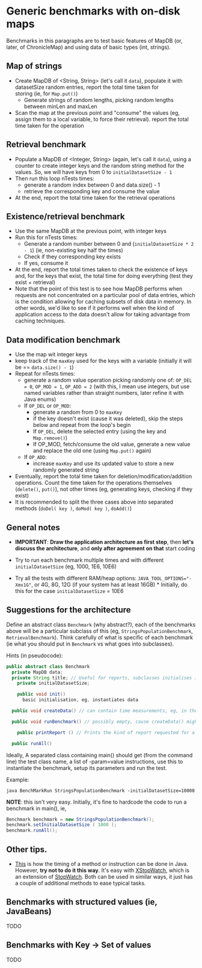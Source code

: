 # Generic benchmarks with on-disk maps

Benchmarks in this paragraphs are to test basic features of MapDB (or, later, of ChronicleMap) and using
data of basic types (int, strings).

## Map of strings
* Create MapDB of <String, String> (let's call it `data`), populate it with datasetSize random entries, 
  report the total time taken for 	
  storing (ie, for `Map.put()`)
  * Generate strings of random lengths, picking random lengths between minLen and maxLen
* Scan the map at the previous point and "consume" the values (eg, assign them to a local variable, to force
  their retrieval). report the total time taken for the operation

## Retrieval benchmark
* Populate a MapDB of <Integer, String> (again, let's call it `data`), using a counter to create integer 
  keys and the random string method 
  for the values. So, we will have keys from 0 to `initialDatasetSize - 1`  
* Then run this loop nTests times:
  * generate a random index between 0 and data.size() - 1
  * retrieve the corresponding key and consume the value
* At the end, report the total time taken for the retrieval operations

## Existence/retrieval benchmark
* Use the same MapDB at the previous point, with integer keys
* Run this for nTests times:
  * Generate a random number between 0 and (`initialDatasetSize * 2 - 1`) (ie, non-existing key half the 
	times)
  * Check if they corresponding key exists
  * If yes, consume it
* At the end, report the total times taken to check the existence of keys and, for the keys that exist, the total time for doing everything (test they exist + retrieval)
* Note that the point of this test is to see how MapDB performs when requests are not concentrated on a 
  particular pool of data entries, which is the condition allowing for caching subsets of disk data in memory. In other words, we'd like to see if it performs well when the kind of application access to the data doesn't allow for taking advantage from caching techniques.

## Data modification benchmark
* Use the map wit integer keys
* keep track of the `maxKey` used for the keys with a variable (initially it will be == `data.size() - 1`)
* Repeat for nTests times:
  * generate a random value operation picking randomly one of: `OP_DEL = 0`, `OP_MOD = 1`, `OP_ADD = 2`
	(with this, I mean use integers, but use named variables rather than straight numbers, later refine it 
	with Java enums)
  * If `OP_DEL` or `OP_MOD`:
    * generate a random from 0 to `maxKey`
    * if the key doesn't exist (cause it was deleted), skip the steps below and repeat from the loop's begin
    * If `OP_DEL`, delete the selected entry (using the key and `Map.remove()`)
    * If OP_MOD, fetch/consume the old value, generate a new value and replace the old one 
		(using `Map.put()` again)
  * If `OP_ADD`:
    *  increase `maxKey` and use its updated value to store a new randomly generated string
* Eventually, report the total time taken for deletion/modification/addition operations. Count the time 
  taken for the operations themselves (`delete()`, `put()`), not other times (eg, generating keys, checking
	if they exist)
* It is recommended to split the three cases above into separated methods (`doDel( key )`, `doMod( key )`, 
  `doAdd()`)


## General notes

* **IMPORTANT**: **Draw the application architecture as first step**, then **let's discuss the 
  architecture**, and **only after agreement on that** start coding

* Try to run each benchmark multiple times and with different `initialDatasetSize` (eg, 1000, 1E6, 10E6)
* Try all the tests with different RAM/heap options:
  `JAVA_TOOL_OPTIONS="-Xmx1G"`, or 4G, 8G, 12G (if your system has at least 16GB)
	  * Initially, do this for the case `initialDatasetSize` = 10E6

## Suggestions for the architecture
Define an abstract class `Benchmark` (why abstract?), each of the benchmarks above will be a particular 
subclass of this (eg, `StringsPopulationBenchmark`, `RetrievalBenchmark`). Think carefully of what is 
specific of each benchmark (ie what you should put in `Benchmark` vs what goes into subclasses).

Hints (in pseudocode):

```java
public abstract class Benchmark
  private MapDB data;	
  private String title; // Useful for reports, subclasses initialises it.
	private initialDatasetSize;

	public void init() 
	  basic initialisation, eg, instantiates data

  public void createData() // can contain time measurements, eg, in the case of StringsPopulationBenchmark 

  public void runBenchmark() // possibly empty, cause createData() might contain measurments

	public printReport () // Prints the kind of report requested for a benchmark

  public runAll()
```

Ideally, A separated class containing main() should get (from the command line) the test class name, a list of 
-param=value instructions, use this to instantiate the benchmark, setup its parameters and run the test. 

Example:

`java BenchMarkRun StringsPopulationBenchmark -initialDatasetSize=10000`
 
**NOTE**: this isn't very easy. Initially, it's fine to hardcode the code to run a benchmark in main(), ie, 
```java
Benchmark benchmark = new StringsPopulationBenchmark();
benchmark.setInitialDatasetSize ( 1000 );
benchmark.runAll();
```

## Other tips.
* [This][10] is how the timing of a method or instruction can be done 
in Java. However, **try not to do it this way**. It's easy with [XStopWatch][20], which is an extension of
[StopWatch][30]. Both can be used in similar ways, it just has a couple of additional methods to ease
typical tasks.

[10]: https://stackoverflow.com/a/180179/529286
[20]: https://github.com/marco-brandizi/jutils/blob/master/jutils/src/main/java/uk/ac/ebi/utils/time/XStopWatch.java
[30]: https://kodejava.org/calculate-timings-using-commons-lang-stopwatch/

## Benchmarks with structured values (ie, JavaBeans)
TODO

## Benchmarks with Key -> Set of values
TODO

